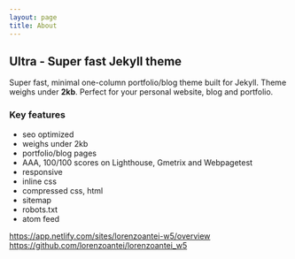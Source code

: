 ```yaml
---
layout: page
title: About
---
```


## Ultra - Super fast Jekyll theme

Super fast, minimal one-column portfolio/blog theme built for Jekyll. Theme weighs under <strong>2kb</strong>. Perfect for your personal website, blog and portfolio.

### Key features

- seo optimized
- weighs under 2kb
- portfolio/blog pages
- AAA, 100/100 scores on Lighthouse, Gmetrix and Webpagetest
- responsive
- inline css
- compressed css, html
- sitemap
- robots.txt
- atom feed

https://app.netlify.com/sites/lorenzoantei-w5/overview
https://github.com/lorenzoantei/lorenzoantei_w5
